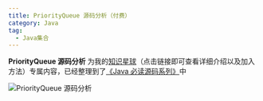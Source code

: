 ```yaml
---
title: PriorityQueue 源码分析（付费）
category: Java
tag:
  - Java集合
---
```


**PriorityQueue 源码分析** 为我的[知识星球](https://javaguide.cn/about-the-author/zhishixingqiu-two-years.html)（点击链接即可查看详细介绍以及加入方法）专属内容，已经整理到了[《Java 必读源码系列》](https://javaguide.cn/zhuanlan/source-code-reading.html)中

![PriorityQueue 源码分析](https://oss.javaguide.cn/xingqiu/image-20230727084055593.png)

<!-- @include: @yuanma.snippet.md -->

<!-- @include: @article-footer.snippet.md -->
